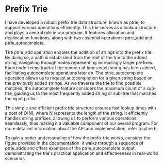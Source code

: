 # Prefix Trie
I have developed a robust prefix trie data structure, known as ptrie, to support various operations efficiently. This trie serves as a lookup structure and plays a central role in our program. It features allocation and deallocation functions, along with two essential operations: ptrie_add and ptrie_autocomplete.

The ptrie_add operation enables the addition of strings into the prefix trie. By doing so, a path is established from the root of the trie to the added string, navigating through nodes representing increasingly larger prefixes. Each node keeps track of the number of times each string has been added, facilitating autocomplete operations later on. The ptrie_autocomplete operation allows us to request autocompletion for a given string based on the previously added strings. As we traverse the trie to find possible matches, the autocomplete feature considers the maximum count of a sub-trie, guiding us to the most frequently added string or sub-trie that matches the input prefix.

This simple and efficient prefix trie structure ensures fast lookup times with a cost of O(N), where N represents the length of the string. It efficiently handles string prefixes, allowing us to perform various operations seamlessly, thus making it a valuable component of our overall program. For more detailed information about the API and implementation, refer to ptrie.h.

To gain a better understanding of how the prefix trie works, consider the figure provided in the documentation. It walks through a sequence of ptrie_adds and offers examples of the ptrie_autocomplete output, demonstrating the trie's practical application and effectiveness in real-world scenarios.
